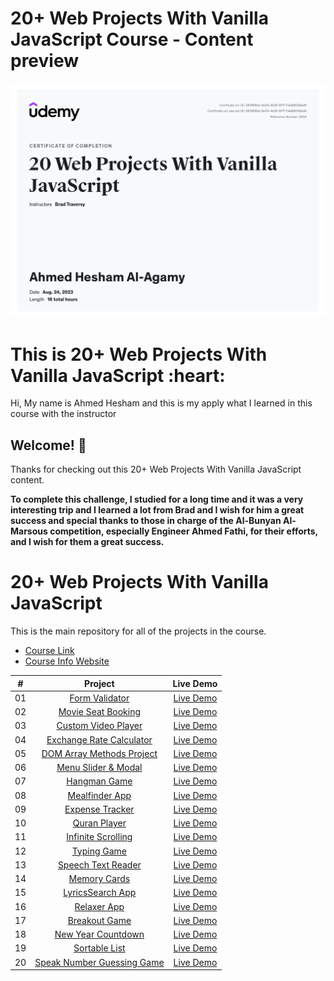 # 20+ Web Projects With Vanilla JavaScript Course - Content preview

![My Certificate preview for 20+ Web Projects With Vanilla JavaScript Course](./Certificate/UC-563f98bb-9e03-4b29-8f17-7afa8803bbd9.jpg)

<h1>
  This is 20+ Web Projects With Vanilla JavaScript :heart:
</h1>

<p class="para">Hi, My name is Ahmed Hesham and this is my apply what I learned in this course with the instructor</p>

## Welcome! 👋

Thanks for checking out this 20+ Web Projects With Vanilla JavaScript content.

**To complete this challenge, I studied for a long time and it was a very interesting trip and I learned a lot from Brad and I wish for him a great success and special thanks to those in charge of the Al-Bunyan Al-Marsous competition, especially Engineer Ahmed Fathi, for their efforts, and I wish for them a great success.**

# 20+ Web Projects With Vanilla JavaScript

This is the main repository for all of the projects in the course.

- [Course Link](https://www.udemy.com/course/web-projects-with-vanilla-javascript/?referralCode=F9B7C7FED834F91ADE75)
- [Course Info Website](https://vanillawebprojects.com)

|  #  |            Project             | Live Demo |
| :-: | :----------------------------: | :-------: |
| 01  |       [Form Validator](https://github.com/Ahmed-Hesham123/Glassy-Form-Validator.git)       | [Live Demo](https://ahmed-hesham123.github.io/Glassy-Form-Validator/)  |
| 02  |     [Movie Seat Booking](https://github.com/Ahmed-Hesham123/Animated-Movie-Seat-Booking.git)    | [Live Demo](https://ahmed-hesham123.github.io/Animated-Movie-Seat-Booking/)  |
| 03  |    [Custom Video Player](https://github.com/Ahmed-Hesham123/Animated-Custom-Video-Player.git)     | [Live Demo](https://ahmed-hesham123.github.io/Animated-Custom-Video-Player/)  |
| 04  |  [Exchange Rate Calculator](https://github.com/Ahmed-Hesham123/Animated-Exchange-Rate-Calculator.git)  | [Live Demo](https://ahmed-hesham123.github.io/Animated-Exchange-Rate-Calculator/)  |
| 05  | [DOM Array Methods Project](https://github.com/Ahmed-Hesham123/Animated-DOM-Array-Method.git)  | [Live Demo](https://ahmed-hesham123.github.io/Animated-DOM-Array-Method/)  |
| 06  |    [Menu Slider & Modal](https://github.com/Ahmed-Hesham123/My-Landing-Page.git)    | [Live Demo](https://ahmed-hesham123.github.io/My-Landing-Page/)  |
| 07  |        [Hangman Game](https://github.com/Ahmed-Hesham123/Hangman-Game.git)       | [Live Demo](https://ahmed-hesham123.github.io/Hangman-Game/)  |
| 08  |       [Mealfinder App](https://github.com/Ahmed-Hesham123/Meal-Finder.git)      | [Live Demo](https://ahmed-hesham123.github.io/Meal-Finder/)  |
| 09  |      [Expense Tracker](https://github.com/Ahmed-Hesham123/Expense-Tracker.git)       | [Live Demo](https://ahmed-hesham123.github.io/Expense-Tracker//)  |
| 10  |        [Quran Player](https://github.com/Ahmed-Hesham123/Quran-Player.git)       | [Live Demo](https://ahmed-hesham123.github.io/Quran-Player/)  |
| 11  |     [Infinite Scrolling](https://github.com/Ahmed-Hesham123/My-Blog.git)     | [Live Demo](https://ahmed-hesham123.github.io/My-Blog/)  |
| 12  |        [Typing Game](https://github.com/Ahmed-Hesham123/Speed-Typer-Typing-Gamin.git)     | [Live Demo](https://ahmed-hesham123.github.io/Speed-Typer-Typing-Gamin/)  |
| 13  |     [Speech Text Reader](https://github.com/Ahmed-Hesham123/Speech-Text-Reader.git)    | [Live Demo](https://ahmed-hesham123.github.io/Speech-Text-Reader/)  |
| 14  |        [Memory Cards](https://github.com/Ahmed-Hesham123/Memory-Cards.git)     | [Live Demo](https://ahmed-hesham123.github.io/Memory-Cards/)  |
| 15  |      [LyricsSearch App](https://github.com/bradtraversy/vanillawebprojects/tree/master/lyrics-search)     | [Live Demo](https://vanillawebprojects.com/projects/lyrics-search/)  |
| 16  |        [Relaxer App](https://github.com/Ahmed-Hesham123/Relaxer-App.git)       | [Live Demo](https://ahmed-hesham123.github.io/Relaxer-App/)  |
| 17  |       [Breakout Game](https://github.com/Ahmed-Hesham123/Breakout-Game.git)       | [Live Demo](https://ahmed-hesham123.github.io/Breakout-Game/)  |
| 18  |     [New Year Countdown](https://github.com/Ahmed-Hesham123/New-Year-Countdown.git)   | [Live Demo](https://ahmed-hesham123.github.io/New-Year-Countdown/)  |
| 19  |       [Sortable List](https://github.com/Ahmed-Hesham123/Sortable-List-.git)       | [Live Demo](https://ahmed-hesham123.github.io/Sortable-List-/)  |
| 20  | [Speak Number Guessing Game](https://github.com/Ahmed-Hesham123/Speak-Number-Guess.git) | [Live Demo](https://ahmed-hesham123.github.io/Speak-Number-Guess/)  |

